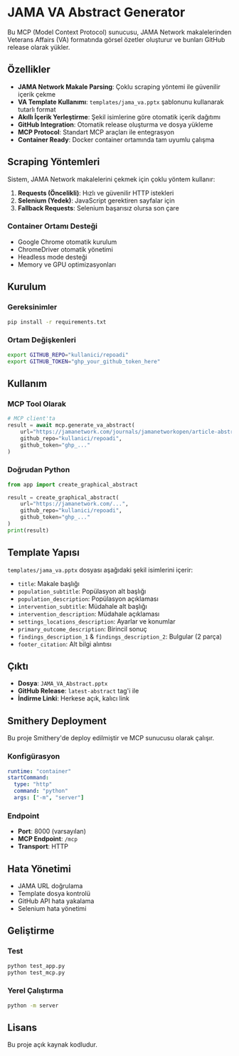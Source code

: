 # JAMA VA Abstract Generator

Bu MCP (Model Context Protocol) sunucusu, JAMA Network makalelerinden Veterans Affairs (VA) formatında görsel özetler oluşturur ve bunları GitHub release olarak yükler.

## Özellikler

- **JAMA Network Makale Parsing**: Çoklu scraping yöntemi ile güvenilir içerik çekme
- **VA Template Kullanımı**: `templates/jama_va.pptx` şablonunu kullanarak tutarlı format
- **Akıllı İçerik Yerleştirme**: Şekil isimlerine göre otomatik içerik dağıtımı
- **GitHub Integration**: Otomatik release oluşturma ve dosya yükleme
- **MCP Protocol**: Standart MCP araçları ile entegrasyon
- **Container Ready**: Docker container ortamında tam uyumlu çalışma

## Scraping Yöntemleri

Sistem, JAMA Network makalelerini çekmek için çoklu yöntem kullanır:

1. **Requests (Öncelikli)**: Hızlı ve güvenilir HTTP istekleri
2. **Selenium (Yedek)**: JavaScript gerektiren sayfalar için
3. **Fallback Requests**: Selenium başarısız olursa son çare

### Container Ortamı Desteği

- Google Chrome otomatik kurulum
- ChromeDriver otomatik yönetimi
- Headless mode desteği
- Memory ve GPU optimizasyonları

## Kurulum

### Gereksinimler

```bash
pip install -r requirements.txt
```

### Ortam Değişkenleri

```bash
export GITHUB_REPO="kullanici/repoadi"
export GITHUB_TOKEN="ghp_your_github_token_here"
```

## Kullanım

### MCP Tool Olarak

```python
# MCP client'ta
result = await mcp.generate_va_abstract(
    url="https://jamanetwork.com/journals/jamanetworkopen/article-abstract/...",
    github_repo="kullanici/repoadi",
    github_token="ghp_..."
)
```

### Doğrudan Python

```python
from app import create_graphical_abstract

result = create_graphical_abstract(
    url="https://jamanetwork.com/...",
    github_repo="kullanici/repoadi",
    github_token="ghp_..."
)
print(result)
```

## Template Yapısı

`templates/jama_va.pptx` dosyası aşağıdaki şekil isimlerini içerir:

- `title`: Makale başlığı
- `population_subtitle`: Popülasyon alt başlığı
- `population_description`: Popülasyon açıklaması
- `intervention_subtitle`: Müdahale alt başlığı
- `intervention_description`: Müdahale açıklaması
- `settings_locations_description`: Ayarlar ve konumlar
- `primary_outcome_description`: Birincil sonuç
- `findings_description_1` & `findings_description_2`: Bulgular (2 parça)
- `footer_citation`: Alt bilgi alıntısı

## Çıktı

- **Dosya**: `JAMA_VA_Abstract.pptx`
- **GitHub Release**: `latest-abstract` tag'i ile
- **İndirme Linki**: Herkese açık, kalıcı link

## Smithery Deployment

Bu proje Smithery'de deploy edilmiştir ve MCP sunucusu olarak çalışır.

### Konfigürasyon

```yaml
runtime: "container"
startCommand:
  type: "http"
  command: "python"
  args: ["-m", "server"]
```

### Endpoint

- **Port**: 8000 (varsayılan)
- **MCP Endpoint**: `/mcp`
- **Transport**: HTTP

## Hata Yönetimi

- JAMA URL doğrulama
- Template dosya kontrolü
- GitHub API hata yakalama
- Selenium hata yönetimi

## Geliştirme

### Test

```bash
python test_app.py
python test_mcp.py
```

### Yerel Çalıştırma

```bash
python -m server
```

## Lisans

Bu proje açık kaynak kodludur.

